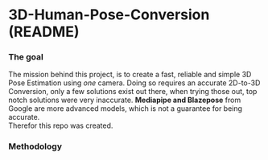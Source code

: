 <h1>3D-Human-Pose-Conversion (README)</h1>


<h3>The goal</h3>

The mission behind this project, is to create a fast, reliable and simple 3D Pose Estimation using *one* camera.
Doing so requires an accurate 2D-to-3D Conversion, only a few solutions exist out there, when trying those out, top notch solutions were very inaccurate.
**Mediapipe and Blazepose** from Google are more advanced models, which is not a guarantee for being accurate. <br>
Therefor this repo was created.

<h3>Methodology</h3>




